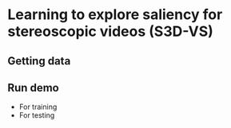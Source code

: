 # Learning to explore saliency for stereoscopic videos (S3D-VS)

## Getting data



## Run demo
* For training
* For testing
